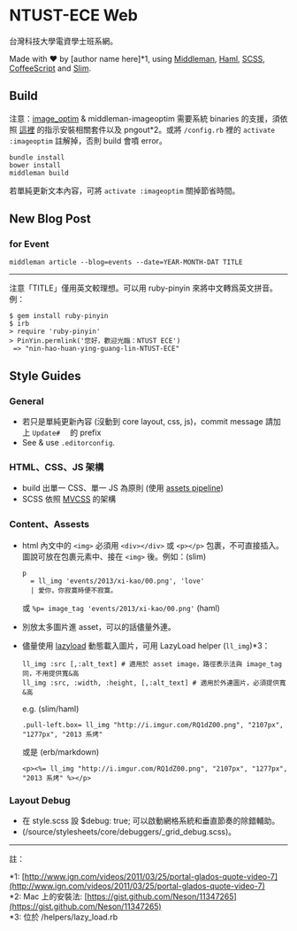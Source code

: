 NTUST-ECE Web
=============

台灣科技大學電資學士班系網。

Made with ♥ by \[author name here\]*1, using [Middleman][1], [Haml][2], [SCSS][3], [CoffeeScript][4] and [Slim][5].

## Build

注意：[image_optim](https://github.com/toy/image_optim) & middleman-imageoptim 需要系統 binaries 的支援，須依照 [這裡](https://github.com/toy/image_optim#binaries-installation) 的指示安裝相關套件以及 pngout*2。或將 `/config.rb` 裡的 `activate :imageoptim` 註解掉，否則 build 會噴 error。

```
bundle install
bower install
middleman build
```

若單純更新文本內容，可將 `activate :imageoptim` 關掉節省時間。

## New Blog Post

### for Event

```
middleman article --blog=events --date=YEAR-MONTH-DAT TITLE
```

* * *

注意「TITLE」僅用英文較理想。可以用 ruby-pinyin 來將中文轉爲英文拼音。例：

```
$ gem install ruby-pinyin
$ irb
> require 'ruby-pinyin'
> PinYin.permlink('您好，歡迎光臨：NTUST ECE')
 => "nin-hao-huan-ying-guang-lin-NTUST-ECE"
```


## Style Guides

### General

- 若只是單純更新內容 (沒動到 core layout, css, js)，commit message 請加上 `Update#  ` 的 prefix
- See & use `.editorconfig`.

### HTML、CSS、JS 架構

- build 出單一 CSS、單一 JS 為原則 (使用 [assets pipeline](http://middlemanapp.com/basics/asset-pipeline/))
- SCSS 依照 [MVCSS](http://mvcss.github.io/) 的架構

### Content、Assests

- html 內文中的 `<img>` 必須用 `<div></div>` 或 `<p></p>` 包裹，不可直接插入。圖說可放在包裹元素中、接在 `<img>` 後。例如：(slim)

  ```slim
  p 
    = ll_img 'events/2013/xi-kao/00.png', 'love'
    | 愛你，你寂寞時便不寂寞。
  ```  
  或 `%p= image_tag 'events/2013/xi-kao/00.png'` (haml)

- 別放太多圖片進 asset，可以的話儘量外連。
- 儘量使用 [lazyload](http://www.appelsiini.net/projects/lazyload) 動態載入圖片，可用 LazyLoad helper (`ll_img`)*3：

  ```
  ll_img :src [,:alt_text] # 適用於 asset image，路徑表示法與 image_tag 同，不用提供寬&高
  ll_img :src, :width, :height, [,:alt_text] # 適用於外連圖片，必須提供寬&高
  ```
  e.g. (slim/haml)
  
  ```
  .pull-left.box= ll_img "http://i.imgur.com/RQ1dZ00.png", "2107px", "1277px", "2013 系烤"
  ```
  或是 (erb/markdown)
  
  ```
  <p><%= ll_img "http://i.imgur.com/RQ1dZ00.png", "2107px", "1277px", "2013 系烤" %></p>
  ```

### Layout Debug

- 在 style.scss 設 $debug: true; 可以啟動網格系統和垂直節奏的除錯輔助。
- (/source/stylesheets/core/debuggers/_grid_debug.scss)。

[1]: http://middlemanapp.com
[2]: http://haml.info
[3]: http://sass-lang.com
[4]: http://coffeescript.org
[5]: http://slim-lang.com

- - -

註：

\*1: [http://www.ign.com/videos/2011/03/25/portal-glados-quote-video-7](http://www.ign.com/videos/2011/03/25/portal-glados-quote-video-7)  
\*2: Mac 上的安裝法: [https://gist.github.com/Neson/11347265](https://gist.github.com/Neson/11347265)  
\*3: 位於 /helpers/lazy_load.rb